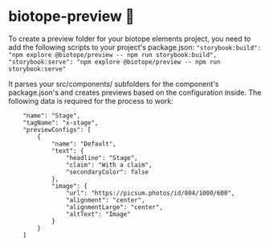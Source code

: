 # biotope-preview 🌻 

To create a preview folder for your biotope elements project, you need to add the following scripts to your project's package.json: `
"storybook:build": "npm explore @biotope/preview -- npm run storybook:build",
"storybook:serve": "npm explore @biotope/preview -- npm run storybook:serve"
`

It parses your src/components/ subfolders for the component's package.json's and creates previews based on the configuration inside.
The following data is required for the process to work:

```
    "name": "Stage",
    "tagName": "x-stage",
    "previewConfigs": [
        {
            "name": "Default",
            "text": {
                "headline": "Stage",
                "claim": "With a claim",
                "secondaryColor": false
            },
            "image": {
                "url": "https://picsum.photos/id/804/1000/600",
                "alignment": "center",
                "alignmentLarge": "center",
                "altText": "Image"
            }
        }
    ]
  ```
